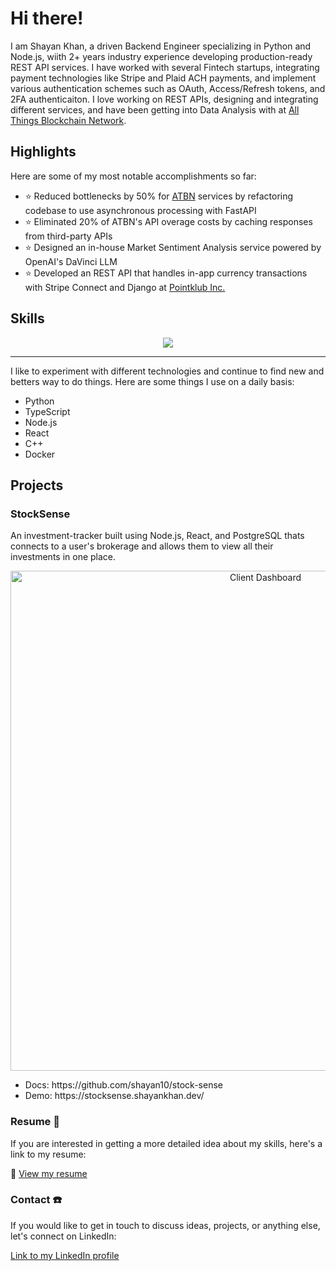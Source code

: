 # Hi there!

I am Shayan Khan, a driven Backend Engineer specializing in Python and Node.js, wiith 2+ years industry experience developing production-ready REST API services. I have worked with several Fintech startups, integrating payment technologies like Stripe and Plaid ACH payments, and implement various authentication schemes such as OAuth, Access/Refresh tokens, and 2FA authenticaiton. I love working on REST APIs, designing and integrating different services, and have been getting into Data Analysis with at [All Things Blockchain Network](https://www.atbn.io/). 

## Highlights 
Here are some of my most notable accomplishments so far:
- ⭐ Reduced bottlenecks by 50% for [ATBN](https://atbn.io/) services by refactoring codebase to use asynchronous processing with FastAPI
- ⭐ Eliminated 20% of ATBN's API overage costs by caching responses from third-party APIs
- ⭐ Designed an in-house Market Sentiment Analysis service powered by OpenAI's DaVinci LLM
- :star: Developed an REST API that handles in-app currency transactions with Stripe Connect and Django at [Pointklub Inc.](https://www.pointklub.com/)

## Skills
<div align="center">
  <img src="https://skillicons.dev/icons?i=c,cpp,python,django,flask,fastapi,ts,nodejs,express,react,aws,docker,redis">  
</div>
<hr/>
<p>I like to experiment with different technologies and continue to find new and betters way to do things. Here are some things I use on a daily basis: </p>
<ul>
  <li>Python</li>
  <li>TypeScript</li>
  <li>Node.js</li>
  <li>React</li>
  <li>C++</li>
  <li>Docker</li>
</ul>

## Projects
  ### StockSense
  An investment-tracker built using Node.js, React, and PostgreSQL thats connects to a user's brokerage and allows them to view all their investments in one place.
  <p align="center">
	  <img width="800" alt="Client Dashboard" src="https://github.com/shayan10/stock-sense/assets/13281021/f52b9252-4fbb-4b5f-a006-ffe55552b395">	
  </p>
  <ul>
    <li>Docs: https://github.com/shayan10/stock-sense</li>
    <li>Demo: https://stocksense.shayankhan.dev/</li>
  </ul>

### Resume 📄
If you are interested in getting a more detailed idea about my skills, here's a link to my resume:


🔗 [View my resume](https://drive.google.com/file/d/1Lf2cDC5_VtUQto5YVXcZzTuqVm2bwjhx/view?usp=sharing)

### Contact ☎️
If you would like to get in touch to discuss ideas, projects, or anything else, let's connect on LinkedIn:



[Link to my LinkedIn profile](https://www.linkedin.com/in/shayankhan283/)

